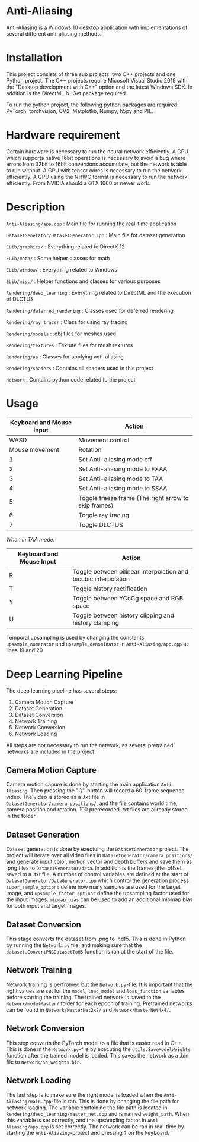 # Anti-Aliasing

Anti-Aliasing is a Windows 10 desktop application with implementations of several different anti-aliasing methods.

# Installation
This project consists of three sub projects, two C++ projects and one Python project.
The C++ projects require Micosoft Visual Studio 2019 with the "Desktop development with C++" option and the latest Windows SDK.
In addition is the DirectML NuGet package required.

To run the python project, the following python packages are required: PyTorch, torchvision, CV2, Matplotlib, Numpy, h5py and PIL.

# Hardware requirement
Certain hardware is necessary to run the neural network efficiently.
A GPU which supports native 16bit operations is necessary to avoid a bug where errors from 32bit to 16bit conversions accumulate, but the network is able to run without.
A GPU with tensor cores is necessary to run the network efficiently.
A GPU using the NHWC format is necessary to run the network efficiently.
From NVIDIA should a GTX 1060 or newer work. 

# Description

`Anti-Aliasing/app.cpp`                 : Main file for running the real-time application

`DatasetGenetator/DatasetGenerator.cpp` : Main file for dataset generation

`ELib/graphics/`                        : Everything related to DirectX 12

`ELib/math/`                            : Some helper classes for math

`ELib/window/`                          : Everything related to Windows

`ELib/misc/`                            : Helper functions and classes for various purposes

`Rendering/deep_learning`               : Everything related to DirectML and the execution of DLCTUS

`Rendering/deferred_rendering`          : Classes used for deferred rendering

`Rendering/ray_tracer`                  : Class for using ray tracing

`Rendering/models`                      : .obj files for meshes used

`Rendering/textures`                    : Texture files for mesh textures

`Rendering/aa`                          : Classes for applying anti-aliasing

`Rendering/shaders`                     : Contains all shaders used in this project

`Network`                               : Contains python code related to the project


# Usage

| Keyboard and Mouse Input | Action |
|--- | --- |
| WASD | Movement control |
| Mouse movement | Rotation |
| 1 | Set Anti-aliasing mode off |
| 2 | Set Anti-aliasing mode to FXAA |
| 3 | Set Anti-aliasing mode to TAA |
| 4 | Set Anti-aliasing mode to SSAA |
| 5 | Toggle freeze frame (The right arrow to skip frames) |
| 6 | Toggle ray tracing |
| 7 | Toggle DLCTUS |

*When in TAA mode:*

| Keyboard and Mouse Input | Action |
|--- | --- |
| R | Toggle between bilinear interpolation and bicubic interpolation |
| T | Toggle history rectification |
| Y | Toggle between YCoCg space and RGB space |
| U | Toggle between history clipping and history clamping |


Temporal upsampling is used by changing the constants `upsample_numerator` and `upsample_denominator` in `Anti-Aliasing/app.cpp` at lines 19 and 20

# Deep Learning Pipeline
The deep learning pipeline has several steps:
1. Camera Motion Capture
2. Dataset Generation
3. Dataset Conversion
4. Network Training
5. Network Conversion
6. Network Loading

All steps are not necessary to run the network, as several pretrained networks are included in the project.

## Camera Motion Capture
Camera motion capure is done by starting the main application `Anti-Aliasing`. Then pressing the "Q"-button will record a 60-frame sequence video.
The video is stored as a .txt file in `DatasetGenerator/camera_positions/`, and the file contains world time, camera position and rotation.
100 prerecorded .txt files are allready stored in the folder.

## Dataset Generation
Dataset generation is done by exectuing the `DatasetGenerator` project. The project will iterate over all video files in `DatasetGenerator/camera_positions/` and generate input color, motion vector and depth buffers and save them as .png files to `DatasetGenerator/data`. In addition is the frames jitter offset saved to a .txt file.
A number of control variables are defined at the start of `DatasetGenerator/DataGenerator.cpp` which control the generation process. `super_sample_options` define how many samples are used for the target image, and `upsample_factor_options` define the upsampling factor used for the input images. `mipmap_bias` can be used to add an additional mipmap bias for both input and target images.

## Dataset Conversion
This stage converts the dataset from .png to .hdf5. This is done in Python by running the `Network.py` file, and making sure that the `dataset.ConvertPNGDatasetToH5` function is ran at the start of the file.

## Network Training
Network training is perfromed but the `Network.py`-file. It is important that the right values are set for the `model`, `load_model` and `loss_function` variables before starting the training. The trained network is saved to the `Network/modelMaster/` folder for each epoch of training.
Pretrained networks can be found in `Network/MasterNet2x2/` and `Network/MasterNet4x4/`.

## Network Conversion
This step converts the PyTorch model to a file that is easier read in C++. This is done in the `Network.py`-file by executing the `utils.SaveModelWeights` function after the trained model is loaded. This saves the network as a .bin file to `Network/nn_weights.bin`.

## Network Loading
The last step is to make sure the right model is loaded when the `Anti-Aliasing/main.cpp`-file is ran. This is done by changing the file path for network loading. The variable containing the file path is located in `Rendering/deep_learning/master_net.cpp` and is named `weight_path`.
When this variable is set correctly, and the upsampling factor in `Anti-Aliasing/app.cpp` is set correctly. The network can be ran in real-time by starting the `Anti-Aliasing`-project and pressing `7` on the keyboard.
